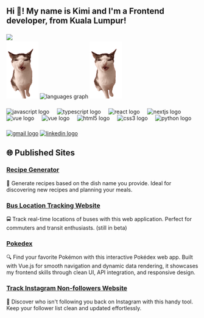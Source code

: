 <h2 align="left">Hi 👋! My name is Kimi and I'm a Frontend developer, from Kuala Lumpur!</h2>

###

<img src="https://github-readme-streak-stats.herokuapp.com/?user=rulkimi&theme=dark&background=000000" />

<div align="left">
  <img height="150" src="cat.gif" />
  <img src="https://github-readme-stats.vercel.app/api/top-langs?username=rulkimi&locale=en&hide_title=false&layout=compact&card_width=320&langs_count=5&theme=dracula&hide_border=false" height="150" alt="languages graph"  />
  <img height="150" src="cat.gif" />
</div>

###

<div align="left">
  <img src="https://cdn.jsdelivr.net/gh/devicons/devicon/icons/javascript/javascript-original.svg" height="30" alt="javascript logo"  />
  <img width="12" />
  <img src="https://cdn.jsdelivr.net/gh/devicons/devicon/icons/typescript/typescript-original.svg" height="30" alt="typescript logo"  />
  <img width="12" />
  <img src="https://cdn.jsdelivr.net/gh/devicons/devicon/icons/react/react-original.svg" height="30" alt="react logo"  />
  <img width="12" />
  <img src="https://cdn.jsdelivr.net/gh/devicons/devicon/icons/nextjs/nextjs-original.svg" height="30" alt="nextjs logo"  />
  <img width="12" />
  <img src="https://cdn.jsdelivr.net/gh/devicons/devicon/icons/vuejs/vuejs-original.svg" height="30" alt="vue logo"  />
  <img width="12" />
  <img src="https://cdn.jsdelivr.net/gh/devicons/devicon/icons/nuxtjs/nuxtjs-original.svg" height="30" alt="vue logo"  />
  <img width="12" />
  <img src="https://cdn.jsdelivr.net/gh/devicons/devicon/icons/html5/html5-original.svg" height="30" alt="html5 logo"  />
  <img width="12" />
  <img src="https://cdn.jsdelivr.net/gh/devicons/devicon/icons/css3/css3-original.svg" height="30" alt="css3 logo"  />
  <img width="12" />
  <img src="https://cdn.jsdelivr.net/gh/devicons/devicon/icons/python/python-original.svg" height="30" alt="python logo"  />
  <img width="12" />
</div>

###

<div align="left">
  <a href="mailto:azrulkimi00@gmail.com"><img src="https://img.shields.io/static/v1?message=Gmail&logo=gmail&label=&color=D14836&logoColor=white&labelColor=&style=for-the-badge" height="35" alt="gmail logo"  /></a>
  <a href="https://www.linkedin.com/in/azrul-hakimi-75a32420a" target="_blank"><img src="https://img.shields.io/static/v1?message=LinkedIn&logo=linkedin&label=&color=0077B5&logoColor=white&labelColor=&style=for-the-badge" height="35" alt="linkedin logo"  /></a>
</div>

###

## 🌐 Published Sites

### [Recipe Generator](https://recipe-generator.rulkimi.com/recipes/search)
🍲 Generate recipes based on the dish name you provide. Ideal for discovering new recipes and planning your meals.

### [Bus Location Tracking Website](https://bus-location-server-pi.vercel.app/)
🚍 Track real-time locations of buses with this web application. Perfect for commuters and transit enthusiasts. (still in beta)

### [Pokedex](https://pokedex.rulkimi.com/)
🔍 Find your favorite Pokémon with this interactive Pokédex web app. Built with Vue.js for smooth navigation and dynamic data rendering, it showcases my frontend skills through clean UI, API integration, and responsive design.

### [Track Instagram Non-followers Website](https://rulkimi.github.io/insta-nonfollowers/)
📸 Discover who isn't following you back on Instagram with this handy tool. Keep your follower list clean and updated effortlessly.



